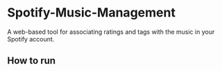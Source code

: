 # Spotify-Music-Management
A web-based tool for associating ratings and tags with the music in your Spotify account.

## How to run
